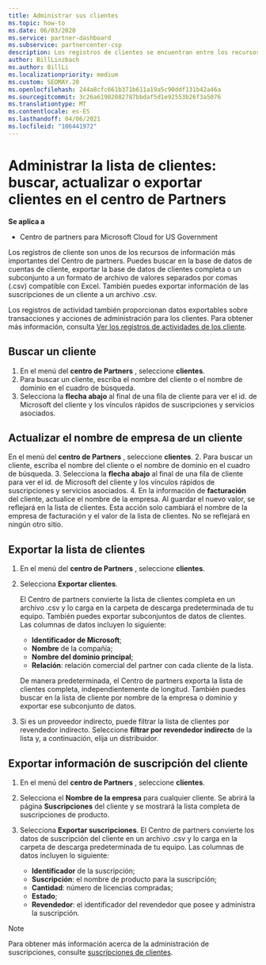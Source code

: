 ```yaml
---
title: Administrar sus clientes
ms.topic: how-to
ms.date: 06/03/2020
ms.service: partner-dashboard
ms.subservice: partnercenter-csp
description: Los registros de clientes se encuentran entre los recursos de información más importantes. Obtenga información acerca de cómo ver, buscar, actualizar & exportar información en la lista de clientes del centro de Partners.
author: BillLinzbach
ms.author: BillLi
ms.localizationpriority: medium
ms.custom: SEOMAY.20
ms.openlocfilehash: 244a8cfc661b371b611a19a5c90ddf131b42a46a
ms.sourcegitcommit: 3c26a61982082787bbdaf5d1e92553b26f3a5076
ms.translationtype: MT
ms.contentlocale: es-ES
ms.lasthandoff: 04/06/2021
ms.locfileid: "106441972"
---
```

# <a name="manage-your-customer-list---search-update-or-export-customers-in-partner-center"></a>Administrar la lista de clientes: buscar, actualizar o exportar clientes en el centro de Partners

**Se aplica a**

- Centro de partners para Microsoft Cloud for US Government

Los registros de cliente son unos de los recursos de información más importantes del Centro de partners. Puedes buscar en la base de datos de cuentas de cliente, exportar la base de datos de clientes completa o un subconjunto a un formato de archivo de valores separados por comas (.csv) compatible con Excel. También puedes exportar información de las suscripciones de un cliente a un archivo .csv.

Los registros de actividad también proporcionan datos exportables sobre transacciones y acciones de administración para los clientes. Para obtener más información, consulta [Ver los registros de actividades de los cliente](activity-logs.md).

## <a name="search-for-a-customer"></a>Buscar un cliente

1. En el menú del **centro de Partners** , seleccione **clientes**.
2. Para buscar un cliente, escriba el nombre del cliente o el nombre de dominio en el cuadro de búsqueda.
3. Selecciona la **flecha abajo** al final de una fila de cliente para ver el id. de Microsoft del cliente y los vínculos rápidos de suscripciones y servicios asociados.

## <a name="update-a-customers-company-name"></a>Actualizar el nombre de empresa de un cliente

En el menú del **centro de Partners** , seleccione **clientes**.
2. Para buscar un cliente, escriba el nombre del cliente o el nombre de dominio en el cuadro de búsqueda.
3. Selecciona la **flecha abajo** al final de una fila de cliente para ver el id. de Microsoft del cliente y los vínculos rápidos de suscripciones y servicios asociados.
4. En la información de **facturación** del cliente, actualice el nombre de la empresa. Al guardar el nuevo valor, se reflejará en la lista de clientes. Esta acción solo cambiará el nombre de la empresa de facturación y el valor de la lista de clientes. No se reflejará en ningún otro sitio.

## <a name="export-your-customer-list"></a>Exportar la lista de clientes

1. En el menú del **centro de Partners** , seleccione **clientes**.
2. Selecciona **Exportar clientes**.

   El Centro de partners convierte la lista de clientes completa en un archivo .csv y lo carga en la carpeta de descarga predeterminada de tu equipo. También puedes exportar subconjuntos de datos de clientes. Las columnas de datos incluyen lo siguiente:

   - **Identificador de Microsoft**;
   - **Nombre** de la compañía;
   - **Nombre del dominio principal**;
   - **Relación**: relación comercial del partner con cada cliente de la lista.

    De manera predeterminada, el Centro de partners exporta la lista de clientes completa, independientemente de longitud. También puedes buscar en la lista de cliente por nombre de la empresa o dominio y exportar ese subconjunto de datos.

3. Si es un proveedor indirecto, puede filtrar la lista de clientes por revendedor indirecto. Seleccione **filtrar por revendedor indirecto** de la lista y, a continuación, elija un distribuidor.


## <a name="export-customer-subscription-information"></a>Exportar información de suscripción del cliente

1. En el menú del **centro de Partners** , seleccione **clientes**.

2. Selecciona el **Nombre de la empresa** para cualquier cliente. Se abrirá la página **Suscripciones** del cliente y se mostrará la lista completa de suscripciones de producto.

3. Selecciona **Exportar suscripciones**. El Centro de partners convierte los datos de suscripción del cliente en un archivo .csv y lo carga en la carpeta de descarga predeterminada de tu equipo. Las columnas de datos incluyen lo siguiente:
   - **Identificador** de la suscripción;
   - **Suscripción**: el nombre de producto para la suscripción;
   - **Cantidad**: número de licencias compradas;
   - **Estado**;
   - **Revendedor**: el identificador del revendedor que posee y administra la suscripción.

> [!NOTE]  
> Para obtener más información acerca de la administración de suscripciones, consulte [suscripciones de clientes](customer-subscriptions.md).
